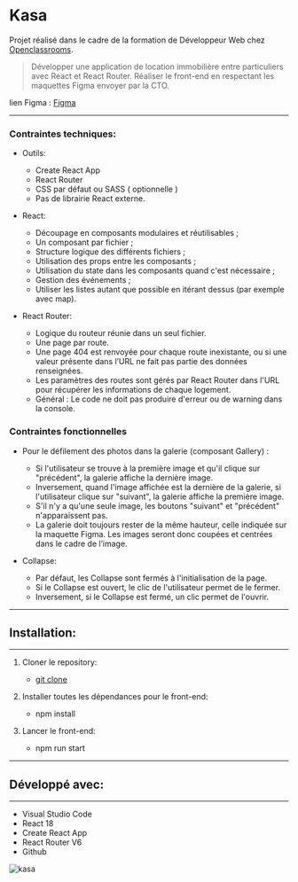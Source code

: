 # Kasa

Projet réalisé dans le cadre de la formation de Développeur Web chez [Openclassrooms](https://openclassrooms.com).

> Développer une application de location immobilière entre particuliers avec React et React Router. Réaliser le front-end en respectant les maquettes Figma envoyer par la CTO.

lien Figma :  [Figma](https://www.figma.com/file/bAnXDNqRKCRRP8mY2gcb5p/UI-Design-Kasa-FR?node-id=0-1)

-------

### Contraintes techniques:

* Outils: 

   * Create React App
   * React Router 
   * CSS par défaut ou SASS ( optionnelle )
   * Pas de librairie React externe.



* React: 
  * Découpage en composants modulaires et réutilisables ;
  * Un composant par fichier ;
  * Structure logique des différents fichiers ;
  * Utilisation des props entre les composants ;
  * Utilisation du state dans les composants quand c'est nécessaire ;
  * Gestion des événements ;
  * Utiliser les listes autant que possible en itérant dessus (par exemple avec map).



* React Router: 
  * Logique du routeur réunie dans un seul fichier.
  * Une page par route.
  * Une page 404  est renvoyée pour chaque route inexistante, ou si une valeur présente dans l’URL ne fait pas partie des données renseignées.
  * Les paramètres des routes sont gérés par React Router dans l'URL pour récupérer les informations de chaque logement.
  * Général : Le code ne doit pas produire d'erreur ou de warning dans la console.


### Contraintes fonctionnelles

* Pour le défilement des photos dans la galerie (composant Gallery) : 

  * Si l'utilisateur se trouve à la première image et qu'il clique sur "précédent", la galerie affiche la dernière image.
  * Inversement, quand l'image affichée est la dernière de la galerie, si l'utilisateur clique sur "suivant", la galerie affiche la première image.
  * S'il n'y a qu'une seule image, les boutons "suivant" et "précédent" n'apparaissent pas.
  * La galerie doit toujours rester de la même hauteur, celle indiquée sur la maquette Figma. Les images seront donc coupées et centrées dans le cadre de l’image.

* Collapse: 
  
  * Par défaut, les Collapse sont fermés à l'initialisation de la page.
  * Si le Collapse est ouvert, le clic de l'utilisateur permet de le fermer.
  * Inversement, si le Collapse est fermé, un clic permet de l'ouvrir.


------
## Installation:
---
1. Cloner le repository: 
   * [git clone](https://github.com/Souleymane7800/Kasa)

2. Installer toutes les dépendances pour le front-end:
   * npm install

3. Lancer le front-end:
   * npm run start


---
## Développé avec: 
---
* Visual Studio Code
* React 18
* Create React App
* React Router V6
* Github


![kasa](https://github.com/Souleymane7800/kasa/assets/94050676/1f5f48cc-b4ff-49f5-948e-1ddd98a7e9ec)


